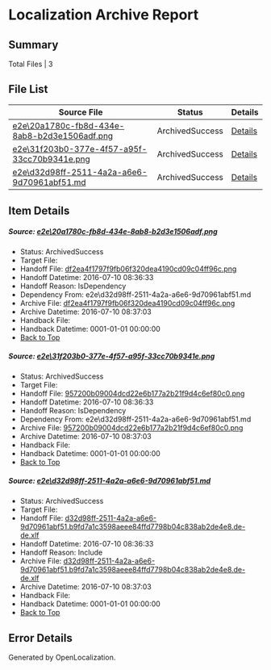 # <a name='report-top'></a> Localization Archive Report

## Summary
 Total Files | 3

## File List
 Source File | Status | Details 
 ----------- | ------ | ------- 
 [e2e\20a1780c-fb8d-434e-8ab8-b2d3e1506adf.png](https://github.com/OpenLocalizationTestOrg/oltest/blob/60ca934f3dd81013290529a3160f32376f2108df/e2e/20a1780c-fb8d-434e-8ab8-b2d3e1506adf.png) | ArchivedSuccess | [Details](#df2ea4f1797f9fb06f320dea4190cd09c04ff96c1)
 [e2e\31f203b0-377e-4f57-a95f-33cc70b9341e.png](https://github.com/OpenLocalizationTestOrg/oltest/blob/60ca934f3dd81013290529a3160f32376f2108df/e2e/31f203b0-377e-4f57-a95f-33cc70b9341e.png) | ArchivedSuccess | [Details](#957200b09004dcd22e6b177a2b21f9d4c6ef80c02)
 [e2e\d32d98ff-2511-4a2a-a6e6-9d70961abf51.md](https://github.com/OpenLocalizationTestOrg/oltest/blob/60ca934f3dd81013290529a3160f32376f2108df/e2e/d32d98ff-2511-4a2a-a6e6-9d70961abf51.md) | ArchivedSuccess | [Details](#53cc99efc845395ec4f9a5e0659567795e24d4e13)

## Item Details
##### <a name='df2ea4f1797f9fb06f320dea4190cd09c04ff96c1'></a> Source: [e2e\20a1780c-fb8d-434e-8ab8-b2d3e1506adf.png](https://github.com/OpenLocalizationTestOrg/oltest/blob/60ca934f3dd81013290529a3160f32376f2108df/e2e/20a1780c-fb8d-434e-8ab8-b2d3e1506adf.png)
* Status: ArchivedSuccess
* Target File: 
* Handoff File: [df2ea4f1797f9fb06f320dea4190cd09c04ff96c.png](https://github.com/OpenLocalizationTestOrg/olhandoff-e2e/blob/12cd65b893a84ea9db323f410c8b6b9f4e449675/ol-handoff/OpenLocalizationTestOrg/oltest-dede-fly/ci/ht/df2ea4f1797f9fb06f320dea4190cd09c04ff96c.png)
* Handoff Datetime: 2016-07-10 08:36:33
* Handoff Reason: IsDependency
* Dependency From: e2e\d32d98ff-2511-4a2a-a6e6-9d70961abf51.md
* Archive File: [df2ea4f1797f9fb06f320dea4190cd09c04ff96c.png](https://github.com/OpenLocalizationTestOrg/olhandoff-e2e/blob/d617a294bbbc0a5d4b139e57cd31ecfb69e47c1d/ol-archive/OpenLocalizationTestOrg/oltest-dede-fly/ci/ht/df2ea4f1797f9fb06f320dea4190cd09c04ff96c.png)
* Archive Datetime: 2016-07-10 08:37:03
* Handback File: 
* Handback Datetime: 0001-01-01 00:00:00
* [Back to Top](#report-top)

##### <a name='957200b09004dcd22e6b177a2b21f9d4c6ef80c02'></a> Source: [e2e\31f203b0-377e-4f57-a95f-33cc70b9341e.png](https://github.com/OpenLocalizationTestOrg/oltest/blob/60ca934f3dd81013290529a3160f32376f2108df/e2e/31f203b0-377e-4f57-a95f-33cc70b9341e.png)
* Status: ArchivedSuccess
* Target File: 
* Handoff File: [957200b09004dcd22e6b177a2b21f9d4c6ef80c0.png](https://github.com/OpenLocalizationTestOrg/olhandoff-e2e/blob/12cd65b893a84ea9db323f410c8b6b9f4e449675/ol-handoff/OpenLocalizationTestOrg/oltest-dede-fly/ci/ht/957200b09004dcd22e6b177a2b21f9d4c6ef80c0.png)
* Handoff Datetime: 2016-07-10 08:36:33
* Handoff Reason: IsDependency
* Dependency From: e2e\d32d98ff-2511-4a2a-a6e6-9d70961abf51.md
* Archive File: [957200b09004dcd22e6b177a2b21f9d4c6ef80c0.png](https://github.com/OpenLocalizationTestOrg/olhandoff-e2e/blob/d617a294bbbc0a5d4b139e57cd31ecfb69e47c1d/ol-archive/OpenLocalizationTestOrg/oltest-dede-fly/ci/ht/957200b09004dcd22e6b177a2b21f9d4c6ef80c0.png)
* Archive Datetime: 2016-07-10 08:37:03
* Handback File: 
* Handback Datetime: 0001-01-01 00:00:00
* [Back to Top](#report-top)

##### <a name='53cc99efc845395ec4f9a5e0659567795e24d4e13'></a> Source: [e2e\d32d98ff-2511-4a2a-a6e6-9d70961abf51.md](https://github.com/OpenLocalizationTestOrg/oltest/blob/60ca934f3dd81013290529a3160f32376f2108df/e2e/d32d98ff-2511-4a2a-a6e6-9d70961abf51.md)
* Status: ArchivedSuccess
* Target File: 
* Handoff File: [d32d98ff-2511-4a2a-a6e6-9d70961abf51.b9fd7a1c3598aeee84ffd7798b04c838ab2de4e8.de-de.xlf](https://github.com/OpenLocalizationTestOrg/olhandoff-e2e/blob/12cd65b893a84ea9db323f410c8b6b9f4e449675/ol-handoff/OpenLocalizationTestOrg/oltest-dede-fly/ci/ht/d32d98ff-2511-4a2a-a6e6-9d70961abf51.b9fd7a1c3598aeee84ffd7798b04c838ab2de4e8.de-de.xlf)
* Handoff Datetime: 2016-07-10 08:36:33
* Handoff Reason: Include
* Archive File: [d32d98ff-2511-4a2a-a6e6-9d70961abf51.b9fd7a1c3598aeee84ffd7798b04c838ab2de4e8.de-de.xlf](https://github.com/OpenLocalizationTestOrg/olhandoff-e2e/blob/d617a294bbbc0a5d4b139e57cd31ecfb69e47c1d/ol-archive/OpenLocalizationTestOrg/oltest-dede-fly/ci/ht/d32d98ff-2511-4a2a-a6e6-9d70961abf51.b9fd7a1c3598aeee84ffd7798b04c838ab2de4e8.de-de.xlf)
* Archive Datetime: 2016-07-10 08:37:03
* Handback File: 
* Handback Datetime: 0001-01-01 00:00:00
* [Back to Top](#report-top)


## Error Details

Generated by OpenLocalization.
